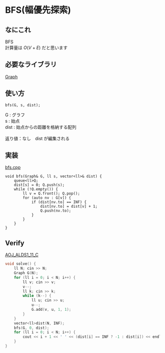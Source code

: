# BFS(幅優先探索)

## なにこれ
BFS<br>
計算量は $O(V + E)$ だと思います

## 必要なライブラリ
[Graph](https://oxojo.github.io/Oxojo-Library/Graph/Graph)

## 使い方
```
bfs(G, s, dist);
```
G : グラフ<br>
s : 始点<br>
dist : 始点からの距離を格納する配列<br>
<br>
返り値：なし　dist が編集される

## 実装
[bfs.cpp](https://github.com/Oxojo/Oxojo-Library/blob/main/Graph/bfs.cpp)
```
void bfs(Graph& G, ll s, vector<ll>& dist) {
    queue<ll>Q;
    dist[s] = 0; Q.push(s);
    while (!Q.empty()) {
        ll v = Q.front(); Q.pop();
        for (auto nv : G[v]) {
            if (dist[nv.to] == INF) {
                dist[nv.to] = dist[v] + 1;
                Q.push(nv.to);
            }
        }
    }
}
```

## Verify
[AOJ_ALDS1_11_C](https://onlinejudge.u-aizu.ac.jp/courses/lesson/1/ALDS1/all/ALDS1_11_C)
```cpp
void solve() {
	ll N; cin >> N;
    Graph G(N);
    for (ll i = 0; i < N; i++) {
        ll v; cin >> v;
        v--;
        ll k; cin >> k;
        while (k--) {
            ll u; cin >> u;
            u--;
            G.add(v, u, 1, 1);
        }
    }
    vector<ll>dist(N, INF);
    bfs(G, 0, dist);
    for (ll i = 0; i < N; i++) {
        cout << i + 1 << ' ' << (dist[i] == INF ? -1 : dist[i]) << endl;
    }
}
```
